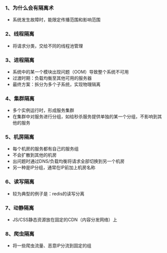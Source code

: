 ### 1、为什么会有隔离术
- 系统发生故障时，能限定传播范围和影响范围
### 2、线程隔离
- 将请求分类，交给不同的线程池管理
### 3、进程隔离
- 系统中的某一个模块出现问题（OOM）导致整个系统不可用
- 过渡时期：负载均衡至其他可用的服务器
- 最终方案：拆分为多个子系统，实现物理隔离
### 4、集群隔离
- 多个实例运行时，形成服务集群
- 在集群中对服务进行分组，如给秒杀服务提供单独的某一个分组，不影响到其他的服务
### 5、机房隔离
- 每个机房的服务都有自己的服务组
- 不会扩散到其他的机房
- 出问题时通过DNS/负载均衡将请求全部切换到另一个机房
- 另一种是IP分组，通常在IP前加上机房名称
### 6、读写隔离
- 较为典型的例子是：redis的读写分离
### 7、动静隔离
- JS/CSS静态资源放在固定的CDN（内容分发网络）上
### 8、爬虫隔离
- 将一些爬虫流量、恶意IP分流到固定的组